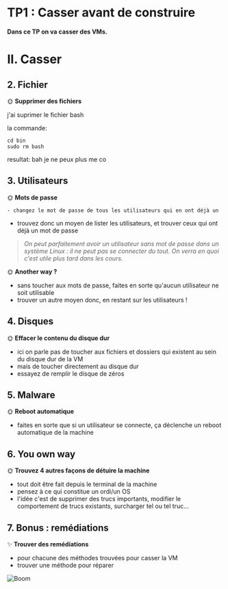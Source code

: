 # TP1 : Casser avant de construire

**Dans ce TP on va casser des VMs.**

# II. Casser

## 2. Fichier

🌞 **Supprimer des fichiers**

j'ai suprimer le fichier bash 

la commande:

 ```shell
 cd bin
 sudo rm bash

 ```

 resultat: bah je ne peux plus me co

## 3. Utilisateurs

🌞 **Mots de passe**

    - changez le mot de passe de tous les utilisateurs qui en ont déjà un
- trouvez donc un moyen de lister les utilisateurs, et trouver ceux qui ont déjà un mot de passe

> *On peut parfaitement avoir un utilisateur sans mot de passe dans un système Linux : il ne peut pas se connecter du tout. On verra en quoi c'est utile plus tard dans les cours.*

🌞 **Another way ?**

- sans toucher aux mots de passe, faites en sorte qu'aucun utilisateur ne soit utilisable
- trouver un autre moyen donc, en restant sur les utilisateurs !

## 4. Disques

🌞 **Effacer le contenu du disque dur**

- ici on parle pas de toucher aux fichiers et dossiers qui existent au sein du disque dur de la VM
- mais de toucher directement au disque dur
- essayez de remplir le disque de zéros

## 5. Malware

🌞 **Reboot automatique**

- faites en sorte que si un utilisateur se connecte, ça déclenche un reboot automatique de la machine

## 6. You own way

🌞 **Trouvez 4 autres façons de détuire la machine**

- tout doit être fait depuis le terminal de la machine
- pensez à ce qui constitue un ordi/un OS
- l'idée c'est de supprimer des trucs importants, modifier le comportement de trucs existants, surcharger tel ou tel truc...

## 7. Bonus : remédiations

✨ **Trouver des remédiations**

- pour chacune des méthodes trouvées pour casser la VM
- trouver une méthode pour réparer

![Boom](./img/cat_boom.gif)